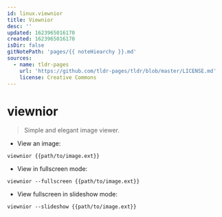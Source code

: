 ```yaml
---
id: linux.viewnior
title: Viewnior
desc: ''
updated: 1623965016170
created: 1623965016170
isDir: false
gitNotePath: 'pages/{{ noteHiearchy }}.md'
sources:
  - name: tldr-pages
    url: 'https://github.com/tldr-pages/tldr/blob/master/LICENSE.md'
    license: Creative Commons
---
```

# viewnior

> Simple and elegant image viewer.

- View an image:

`viewnior {{path/to/image.ext}}`

- View in fullscreen mode:

`viewnior --fullscreen {{path/to/image.ext}}`

- View fullscreen in slideshow mode:

`viewnior --slideshow {{path/to/image.ext}}`

